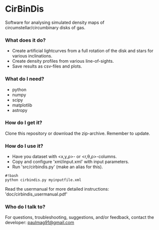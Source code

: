 # CirBinDis #

Software for analysing simulated density maps of circumstellar/circumbinary disks of gas.

### What does it do? ###

* Create artificial lightcurves from a full rotation of the disk and stars for various inclinations.
* Create density profiles from various line-of-sights.
* Save results as csv-files and plots.

### What do I need? ###

* python
* numpy
* scipy
* matplotlib
* astropy

### How do I get it? ###

Clone this repository or download the zip-archive. Remember to update.

### How do I use it? ###

* Have you dataset with <x,y,ρ>- or <r,θ,ρ>-columns.
* Copy and configure 'xml/input.xml' with input parameters.
* Run 'src/cirbindis.py' (make an alias for this).
```
#!bash
python cirbindis.py myinputfile.xml
```
Read the usermanual for more detailed instructions: 'doc/cirbindis_usermanual.pdf'

### Who do I talk to? ###

For questions, troubleshooting, suggestions, and/or feedback, contact the developer: paulmag91@gmail.com
